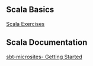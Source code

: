
## Scala Basics

[ Scala Exercises ]( https://www.scala-exercises.org/ ) 

## Scala Documentation

[ sbt-microsites- Getting Started ]( https://47deg.github.io/sbt-microsites/docs/ ) 
